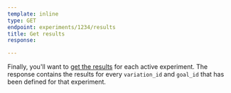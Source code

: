```yaml
---
template: inline
type: GET
endpoint: experiments/1234/results
title: Get results
response:

---
```


Finally, you'll want to [get the results](/rest/reference/index.html#get-stats) for each active experiment.  The response contains the results for every `variation_id` and `goal_id` that has been defined for that experiment.

